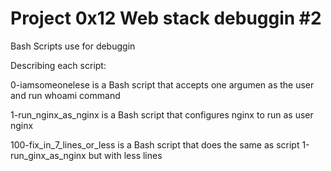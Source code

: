 # Project 0x12 Web stack debuggin #2

Bash Scripts use for debuggin

Describing each script:

0-iamsomeonelese is a Bash script that accepts one argumen as the user and run whoami command

1-run_nginx_as_nginx is a Bash script that configures nginx to run as user nginx

100-fix_in_7_lines_or_less is a Bash script that does the same as script 1-run_ginx_as_nginx but with less lines
